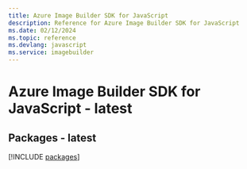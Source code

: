 ```yaml
---
title: Azure Image Builder SDK for JavaScript
description: Reference for Azure Image Builder SDK for JavaScript
ms.date: 02/12/2024
ms.topic: reference
ms.devlang: javascript
ms.service: imagebuilder
---
```

# Azure Image Builder SDK for JavaScript - latest
## Packages - latest
[!INCLUDE [packages](image-builder-index.md)]